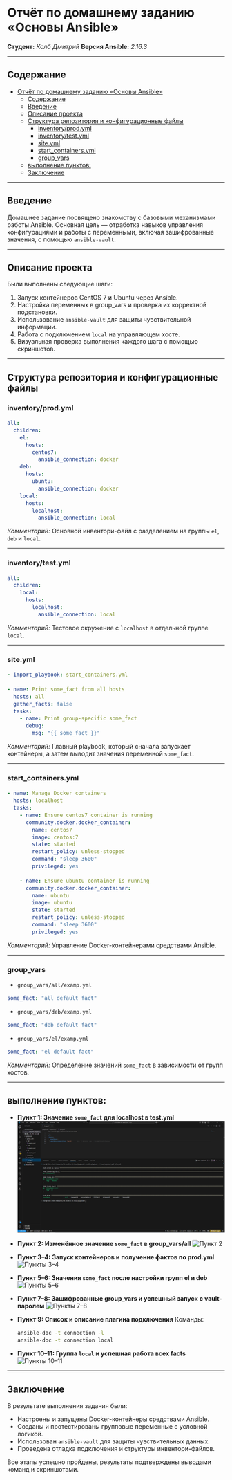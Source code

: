 # Отчёт по домашнему заданию «Основы Ansible»

**Студент:** *Колб Дмитрий*
**Версия Ansible:** *2.16.3*

---

## Содержание

- [Отчёт по домашнему заданию «Основы Ansible»](#отчёт-по-домашнему-заданию-основы-ansible)
  - [Содержание](#содержание)
  - [Введение](#введение)
  - [Описание проекта](#описание-проекта)
  - [Структура репозитория и конфигурационные файлы](#структура-репозитория-и-конфигурационные-файлы)
    - [inventory/prod.yml](#inventoryprodyml)
    - [inventory/test.yml](#inventorytestyml)
    - [site.yml](#siteyml)
    - [start\_containers.yml](#start_containersyml)
    - [group\_vars](#group_vars)
  - [выполнение пунктов:](#выполнение-пунктов)
  - [Заключение](#заключение)

---

## Введение

Домашнее задание посвящено знакомству с базовыми механизмами работы Ansible. Основная цель — отработка навыков управления конфигурациями и работы с переменными, включая зашифрованные значения, с помощью `ansible-vault`.

---

## Описание проекта

Были выполнены следующие шаги:

1. Запуск контейнеров CentOS 7 и Ubuntu через Ansible.
2. Настройка переменных в group\_vars и проверка их корректной подстановки.
3. Использование `ansible-vault` для защиты чувствительной информации.
4. Работа с подключением `local` на управляющем хосте.
5. Визуальная проверка выполнения каждого шага с помощью скриншотов.

---

## Структура репозитория и конфигурационные файлы

### inventory/prod.yml

```yaml
all:
  children:
    el:
      hosts:
        centos7:
          ansible_connection: docker
    deb:
      hosts:
        ubuntu:
          ansible_connection: docker
    local:
      hosts:
        localhost:
          ansible_connection: local
```

*Комментарий:* Основной инвентори-файл с разделением на группы `el`, `deb` и `local`.

---

### inventory/test.yml

```yaml
all:
  children:
    local:
      hosts:
        localhost:
          ansible_connection: local
```

*Комментарий:* Тестовое окружение с `localhost` в отдельной группе `local`.

---

### site.yml

```yaml
- import_playbook: start_containers.yml

- name: Print some_fact from all hosts
  hosts: all
  gather_facts: false
  tasks:
    - name: Print group-specific some_fact
      debug:
        msg: "{{ some_fact }}"
```

*Комментарий:* Главный playbook, который сначала запускает контейнеры, а затем выводит значения переменной `some_fact`.

---

### start\_containers.yml

```yaml
- name: Manage Docker containers
  hosts: localhost
  tasks:
    - name: Ensure centos7 container is running
      community.docker.docker_container:
        name: centos7
        image: centos:7
        state: started
        restart_policy: unless-stopped
        command: "sleep 3600"
        privileged: yes

    - name: Ensure ubuntu container is running
      community.docker.docker_container:
        name: ubuntu
        image: ubuntu
        state: started
        restart_policy: unless-stopped
        command: "sleep 3600"
        privileged: yes
```

*Комментарий:* Управление Docker-контейнерами средствами Ansible.

---

### group\_vars

* `group_vars/all/examp.yml`

```yaml
some_fact: "all default fact"
```

* `group_vars/deb/examp.yml`

```yaml
some_fact: "deb default fact"
```

* `group_vars/el/examp.yml`

```yaml
some_fact: "el default fact"
```

*Комментарий:* Определение значений `some_fact` в зависимости от групп хостов.

---

## выполнение пунктов:

* **Пункт 1: Значение `some_fact` для localhost в test.yml**
  ![Пункт 1](08-ansible-01-base/img/1.jpg)

* **Пункт 2: Изменённое значение `some_fact` в group\_vars/all**
  ![Пункт 2](08-ansible-01-base/img/2.png)

* **Пункт 3–4: Запуск контейнеров и получение фактов по prod.yml**
  ![Пункты 3–4](08-ansible-01-base/img/3.png)

* **Пункт 5–6: Значения `some_fact` после настройки групп el и deb**
  ![Пункты 5–6](08-ansible-01-base/img/4.png)

* **Пункт 7–8: Зашифрованные group\_vars и успешный запуск с vault-паролем**
  ![Пункты 7–8](08-ansible-01-base/img/5.png)

* **Пункт 9: Список и описание плагина подключения**
  Команды:

  ```bash
  ansible-doc -t connection -l
  ansible-doc -t connection local
  ```

* **Пункт 10–11: Группа `local` и успешная работа всех facts**
  ![Пункты 10–11](08-ansible-01-base/img/7.png)

---

## Заключение

В результате выполнения задания были:

* Настроены и запущены Docker-контейнеры средствами Ansible.
* Созданы и протестированы групповые переменные с условной логикой.
* Использован `ansible-vault` для защиты чувствительных данных.
* Проведена отладка подключения и структуры инвентори-файлов.

Все этапы успешно пройдены, результаты подтверждены выводами команд и скриншотами.
